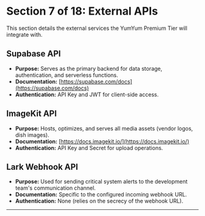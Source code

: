 # Section 7 of 18: External APIs

This section details the external services the YumYum Premium Tier will integrate with.

## Supabase API
*   **Purpose:** Serves as the primary backend for data storage, authentication, and serverless functions.
*   **Documentation:** [https://supabase.com/docs](https://supabase.com/docs)
*   **Authentication:** API Key and JWT for client-side access.

## ImageKit API
*   **Purpose:** Hosts, optimizes, and serves all media assets (vendor logos, dish images).
*   **Documentation:** [https://docs.imagekit.io/](https://docs.imagekit.io/)
*   **Authentication:** API Key and Secret for upload operations.

## Lark Webhook API
*   **Purpose:** Used for sending critical system alerts to the development team's communication channel.
*   **Documentation:** Specific to the configured incoming webhook URL.
*   **Authentication:** None (relies on the secrecy of the webhook URL).

---
